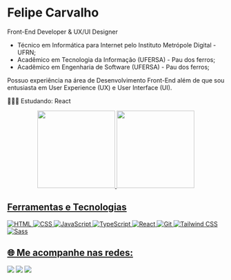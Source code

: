 # Felipe Carvalho
Front-End Developer & UX/UI Designer

- Técnico em Informática para Internet pelo Instituto Metrópole Digital - UFRN;
- Acadêmico em Tecnologia da Informação (UFERSA) - Pau dos ferros;
- Acadêmico em Engenharia de Software (UFERSA) - Pau dos ferros;
  
Possuo experiência na área de Desenvolvimento Front-End além de que sou entusiasta em User Experience (UX) e User Interface (UI).

👨🏼‍💻 Estudando: React
</br>

<div align="center">
  <a href="https://github.com/oecarvalho">
  <img height="180em" src="https://github-readme-stats.vercel.app/api?username=oecarvalho&theme=aura"/>
  <img height="180em" src="https://github-readme-stats.vercel.app/api/top-langs/?username=oecarvalho&layout=compact&langs_count=7&theme=aura"/>
</div>
    
## Ferramentas e Tecnologias

![HTML](https://img.shields.io/badge/HTML-239120?style=for-the-badge&logo=html5&logoColor=white)
![CSS](https://img.shields.io/badge/CSS-239120?&style=for-the-badge&logo=css3&logoColor=white)
![JavaScript](https://img.shields.io/badge/JavaScript-F7DF1E?logo=javascript&logoColor=black&style=for-the-badge)
![TypeScript](https://img.shields.io/badge/TypeScript-3178C6?logo=typescript&logoColor=white&style=for-the-badge)
![React](https://img.shields.io/badge/React-61DAFB?logo=react&logoColor=black&style=for-the-badge)
![Git](https://img.shields.io/badge/Git-F05032?logo=git&logoColor=white&style=for-the-badge)
![Tailwind CSS](https://img.shields.io/badge/Tailwind_CSS-38B2AC?style=for-the-badge&logo=tailwind-css&logoColor=white)
![Sass](https://img.shields.io/badge/Sass-CC6699?style=for-the-badge&logo=sass&logoColor=white)


## 🌐 Me acompanhe nas redes:
 <div> 
  <a href="https://www.instagram.com/oecarvalho/" target="_blank"><img src="https://img.shields.io/badge/-Instagram-%23E4405F?style=for-the-badge&logo=instagram&logoColor=white"     target="_blank"></a>
  <a href = "mailto:carvalhofelipe683@gmail.com"><img src="https://img.shields.io/badge/-Gmail-%23333?style=for-the-badge&logo=gmail&logoColor=white" target="_blank"></a>
  <a href="https://www.linkedin.com/in/felipe-carvalho-072895197" target="_blank"><img src="https://img.shields.io/badge/-LinkedIn-%230077B5?style=for-the-badge&logo=linkedin&logoColor=white" target="_blank"></a> 
 
</div>

